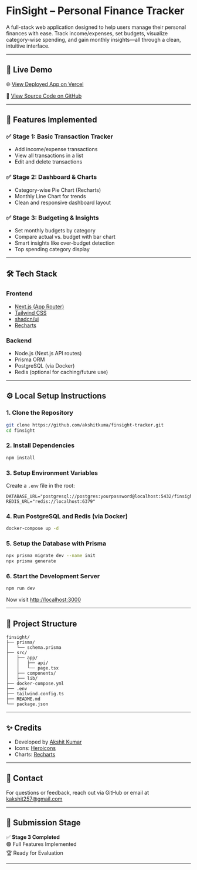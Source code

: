 #  FinSight – Personal Finance Tracker

A full-stack web application designed to help users manage their personal finances with ease. Track income/expenses, set budgets, visualize category-wise spending, and gain monthly insights—all through a clean, intuitive interface.

---

## 🔗 Live Demo

🌐 [View Deployed App on Vercel](https://your-vercel-url.vercel.app)

📁 [View Source Code on GitHub](https://github.com/akshitkuma/finsight-tracker)

---

## 🚀 Features Implemented

### ✅ Stage 1: Basic Transaction Tracker
- Add income/expense transactions
- View all transactions in a list
- Edit and delete transactions

### ✅ Stage 2: Dashboard & Charts
- Category-wise Pie Chart (Recharts)
- Monthly Line Chart for trends
- Clean and responsive dashboard layout

### ✅ Stage 3: Budgeting & Insights
- Set monthly budgets by category
- Compare actual vs. budget with bar chart
- Smart insights like over-budget detection
- Top spending category display

---

## 🛠 Tech Stack

### Frontend
- [Next.js (App Router)](https://nextjs.org/)
- [Tailwind CSS](https://tailwindcss.com/)
- [shadcn/ui](https://ui.shadcn.com/)
- [Recharts](https://recharts.org/en-US/)

### Backend
- Node.js (Next.js API routes)
- Prisma ORM
- PostgreSQL (via Docker)
- Redis (optional for caching/future use)

---

## ⚙️ Local Setup Instructions

### 1. Clone the Repository

```bash
git clone https://github.com/akshitkuma/finsight-tracker.git
cd finsight
```

### 2. Install Dependencies

```bash
npm install
```

### 3. Setup Environment Variables

Create a `.env` file in the root:

```
DATABASE_URL="postgresql://postgres:yourpassword@localhost:5432/finsight"
REDIS_URL="redis://localhost:6379"
```

### 4. Run PostgreSQL and Redis (via Docker)

```bash
docker-compose up -d
```

### 5. Setup the Database with Prisma

```bash
npx prisma migrate dev --name init
npx prisma generate
```

### 6. Start the Development Server

```bash
npm run dev
```

Now visit [http://localhost:3000](http://localhost:3000)

---

## 📂 Project Structure

```
finsight/
├── prisma/
│   └── schema.prisma
├── src/
│   ├── app/
│   │   ├── api/
│   │   └── page.tsx
│   ├── components/
│   ├── lib/
├── docker-compose.yml
├── .env
├── tailwind.config.ts
├── README.md
└── package.json
```

---

## ✨ Credits

- Developed by [Akshit Kumar](https://github.com/akshitkuma)
- Icons: [Heroicons](https://heroicons.com/)
- Charts: [Recharts](https://recharts.org/)

---

## 📩 Contact

For questions or feedback, reach out via GitHub or email at kakshit257@gmail.com

---

## 🏁 Submission Stage

✅ **Stage 3 Completed**  
🟢 Full Features Implemented  
🏆 Ready for Evaluation

---

